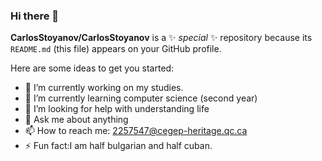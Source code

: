### Hi there 👋


**CarlosStoyanov/CarlosStoyanov** is a ✨ _special_ ✨ repository because its `README.md` (this file) appears on your GitHub profile.

Here are some ideas to get you started:

- 🔭 I’m currently working on my studies.
- 🌱 I’m currently learning computer science (second year)
- 🤔 I’m looking for help with understanding life
- 💬 Ask me about anything
- 📫 How to reach me: 2257547@cegep-heritage.qc.ca
- ⚡ Fun fact:I am half bulgarian and half cuban.


